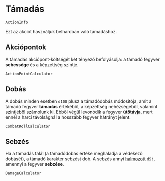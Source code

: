 # Támadás

`ActionInfo`

Ezt az akciót használjuk belharcban való támadáshoz.

## Akciópontok

A támadás akciópont-költségét két tényező befolyásolja: a támadó fegyver **sebessége** és a képzettség szintje.

`ActionPointCalculator`

## Dobás

A dobás minden esetben `d100` plusz a támadódobás módosítója, amit a támadó fegyver **támadás** értékéből, a képzettség nehézségéből, valamint szintjéből számolunk ki. Ebből végül levonódik a fegyver **ütőtávja**, mert ennél a harci távolságnál a hosszabb fegyver hátrányt jelent.

`CombatRollCalculator`

## Sebzés

Ha a támadás talál (a támadódobás értéke meghaladja a védekező dobásét), a támadó karakter sebzést dob. A sebzés annyi [halmozott](rule:exploding_dice) `d5!`, amennyi a fegyver **sebzése**.

`DamageCalculator`